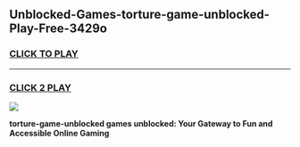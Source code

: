 
## Unblocked-Games-torture-game-unblocked-Play-Free-3429o
<h3>
<a href="https://premium76.site?title=torture-game-unblocked&ref=20A">CLICK TO PLAY</a></h3>
<hr>

<h3>
<a href="https://premium76.site?title=torture-game-unblocked&ref=20A">CLICK 2 PLAY</a>
  
</h3>

<a href="https://premium76.site?title=torture-game-unblocked&ref=20A"><img src="https://clearcache.store/games.png"></a>


**torture-game-unblocked games unblocked: Your Gateway to Fun and Accessible Online Gaming**
